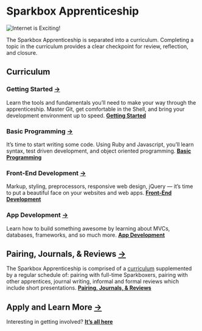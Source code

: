 # Sparkbox Apprenticeship

![Internet is Exciting!](http://www.reactiongifs.com/r/2012/11/f297L1.gif)

The Sparkbox Apprenticeship is separated into a curriculum. Completing a topic in the curriculum provides a clear checkpoint for review, reflection, and closure.

## Curriculum

### Getting Started [→](/getting-started/)
Learn the tools and fundamentals you’ll need to make your way through the apprenticeship. Master Git, get comfortable in the Shell, and bring your development environment up to speed. **[Getting Started](/getting-started/)**

### Basic Programming [→](/basic-programming/)
It’s time to start writing some code. Using Ruby and Javascript, you’ll learn syntax, test driven development, and object oriented programming. **[Basic Programming](/basic-programming/)**

### Front-End Development [→](/front-end/)
Markup, styling, preprocessors, responsive web design, jQuery — it’s time to put a beautiful face on your websites and web apps. **[Front-End Development](/front-end/)**

### App Development [→](/app-dev/)
Learn how to build something awesome by learning about MVCs, databases, frameworks, and so much more. **[App Development](/app-dev/)**

## Pairing, Journals, & Reviews [→](/how/)
The Sparkbox Apprenticeship is comprised of a [curriculum](/topics/) supplemented by a regular schedule of: pairing with full-time Sparkboxers, pairing with other apprentices, journal writing, informal and formal reviews which include short presentations. **[Pairing, Journals, & Reviews](/how/)**

## Apply and Learn More [→](http://apprentices.seesparkbox.com/)
Interesting in getting involved? **[It’s all here](http://apprentices.seesparkbox.com/)**